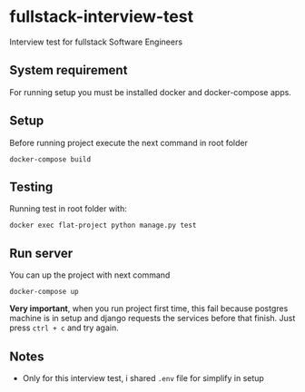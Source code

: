 # fullstack-interview-test
Interview test for fullstack Software Engineers


## System requirement

For running setup you must be installed docker and docker-compose apps.

## Setup
Before running project execute the next command in root folder
```
docker-compose build
```

## Testing

Running test in root folder with:
```
docker exec flat-project python manage.py test
```

## Run server

You can up the project with next command
```
docker-compose up
```
**Very important**, when you run project first time, this fail because postgres machine is in setup and django requests the services before that finish. Just press `ctrl + c` and try again.

## Notes

- Only for this interview test, i shared `.env` file for simplify in setup


